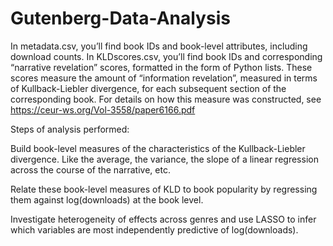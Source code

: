 # Gutenberg-Data-Analysis
 
In metadata.csv, you’ll find book IDs and book-level attributes, including download counts. In KLDscores.csv, you’ll find book IDs and corresponding “narrative revelation” scores, formatted in the form of Python lists. These scores measure the amount of “information revelation”, measured in terms of Kullback-Liebler divergence, for each subsequent section of the corresponding book. For details on how this measure was constructed, see https://ceur-ws.org/Vol-3558/paper6166.pdf

Steps of analysis performed: 

Build book-level measures of the characteristics of the Kullback-Liebler divergence. Like the average, the variance, the slope of a linear regression across the course of the narrative, etc.
 
Relate these book-level measures of KLD to book popularity by regressing them against log(downloads) at the book level.

Investigate heterogeneity of effects across genres and use LASSO to infer which variables are most independently predictive of log(downloads).
